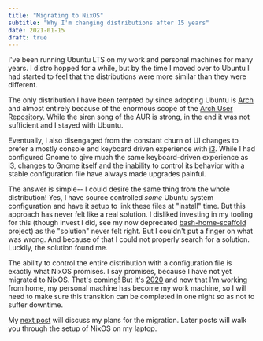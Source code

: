 ```yaml
---
title: "Migrating to NixOS"
subtitle: "Why I'm changing distributions after 15 years"
date: 2021-01-15
draft: true
---
```


I've been running Ubuntu LTS on my work and personal machines for many years. I distro
hopped for a while, but by the time I moved over to Ubuntu I had started to feel that the
distributions were more similar than they were different.

The only distribution I have been tempted by since adopting Ubuntu is
[Arch](https://archlinux.org) and almost entirely because of the enormous scope of the
[Arch User Repository](https://wiki.archlinux.org/index.php/Arch_User_Repository).  While
the siren song of the AUR is strong, in the end it was not sufficient and I stayed with
Ubuntu.

Eventually, I also disengaged from the constant churn of UI changes to prefer a mostly
console and keyboard driven experience with [i3](https://i3.org). While I had configured
Gnome to give much the same keyboard-driven experience as i3, changes to Gnome itself
and the inability to control its behavior with a stable configuration file have always made
upgrades painful.

The answer is simple-- I could desire the same thing from the whole distribution!  Yes, I
have source controlled *some* Ubuntu system configuration and have it setup to link these
files at "install" time. But this approach has never felt like a real solution. I disliked
investing in my tooling for this (though invest I did, see my now deprecated
[bash-home-scaffold](https://github.com/svrana/bash-home-scaffold) project) as the
"solution" never felt right. But I couldn't put a finger on what was wrong. And because of
that I could not properly search for a solution. Luckily, the solution found me.

The ability to control the entire distribution with a configuration file is exactly what
NixOS promises.  I say promises, because I have not yet migrated to NixOS. That's coming!
But it's [2020](https://en.wikipedia.org/wiki/Coronavirus_disease_2019) and now that I'm
working from home, my personal machine has become my work machine, so I will need to make
sure this transition can be completed in one night so as not to suffer downtime.

My [next post](/post/nixos-migration-plan) will discuss my plans for the migration. Later
posts will walk you through the setup of NixOS on my laptop.

